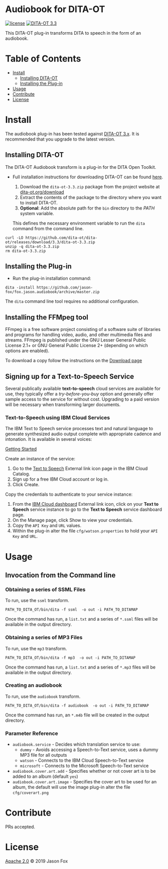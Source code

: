 # Audiobook for DITA-OT

[![license](https://img.shields.io/github/license/jason-fox/fox.jason.audiobook.svg)](http://www.apache.org/licenses/LICENSE-2.0)
[![DITA-OT 3.3](https://img.shields.io/badge/DITA--OT-3.3-blue.svg)](http://www.dita-ot.org/3.3/) <br/>

This DITA-OT plug-in transforms DITA to speech in the form of an audiobook.

# Table of Contents

- [Install](#install)
  - [Installing DITA-OT](#installing-dita-ot)
  - [Installing the Plug-in](#installing-the-plug-in)
- [Usage](#usage)
- [Contribute](#contribute)
- [License](#license)

# Install

The audiobook plug-in has been tested against [DITA-OT 3.x](http://www.dita-ot.org/download). It is recommended that you upgrade to the latest version.

## Installing DITA-OT

The DITA-OT Audiobook transform is a plug-in for the DITA Open Toolkit.

- Full installation instructions for downloading DITA-OT can be found
  [here](https://www.dita-ot.org/3.3/topics/installing-client.html).

    1.  Download the `dita-ot-3.3.zip` package from the project website at [dita-ot.org/download](https://www.dita-ot.org/download)
    2.  Extract the contents of the package to the directory where you want to install DITA-OT.
    3.  **Optional**: Add the absolute path for the `bin` directory to the _PATH_ system variable.

  This defines the necessary environment variable to run the `dita` command from the command line.

```console
curl -LO https://github.com/dita-ot/dita-ot/releases/download/3.3/dita-ot-3.3.zip
unzip -q dita-ot-3.3.zip
rm dita-ot-3.3.zip
```

## Installing the Plug-in

- Run the plug-in installation command:

```console
dita -install https://github.com/jason-fox/fox.jason.audiobook/archive/master.zip
```

The `dita` command line tool requires no additional configuration.

## Installing the FFMpeg tool

FFmpeg is a free software project consisting of a software suite of libraries and programs for handling video,
audio, and other multimedia files and streams. FFmpeg is published under the GNU Lesser General Public License 2.1+
or GNU General Public License 2+ (depending on which options are enabled). 

To download a copy follow the instructions on the [Download page](https://ffmpeg.org/download.html)

## Signing up for a Text-to-Speech Service

Several publically available **text-to-speech** cloud services are available for use, they typically 
offer a _try-before-you-buy_ option and generally offer sample access to the service for without cost. 
Upgrading to a paid version will be necessary when transforming larger documents.

###  Text-to-Speech using IBM Cloud Services

The IBM Text to Speech service processes text and natural language to generate synthesized audio output complete
with appropriate cadence and intonation. It is available in several voices:

[Getting Started](https://cloud.ibm.com/docs/services/text-to-speech?topic=text-to-speech-gettingStarted)

Create an instance of the service:
1.  Go to the [Text to Speech](https://cloud.ibm.com/catalog/services/text-to-speech) External link icon page 
    in the IBM Cloud Catalog.
2.  Sign up for a free IBM Cloud account or log in.
3.  Click Create.

Copy the credentials to authenticate to your service instance:
1.  From the [IBM Cloud dashboard](https://cloud.ibm.com/dashboard/apps) External link icon, click on your
    **Text to Speech** service instance to go to the **Text to Speech** service dashboard page.
2.  On the Manage page, click Show to view your credentials.
3.  Copy the `API Key` and `URL` values.
4. Within the plug-in alter the file `cfg/watson.properties` to hold your `API Key` and `URL`.

# Usage

## Invocation from the Command line


### Obtaining a series of SSML Files

To run, use the `ssml` transform.

```console
PATH_TO_DITA_OT/bin/dita -f ssml  -o out -i PATH_TO_DITAMAP
```

Once the command has run, a `list.txt` and a series of `*.ssml` files will be available in the output directory. 

### Obtaining a series of MP3 Files

To run, use the `mp3` transform.

```console
PATH_TO_DITA_OT/bin/dita -f mp3  -o out -i PATH_TO_DITAMAP
```

Once the command has run, a `list.txt` and a series of `*.mp3` files will be available in the output directory. 

### Creating an audiobook

To run, use the `audiobook` transform.

```console
PATH_TO_DITA_OT/bin/dita -f audiobook  -o out -i PATH_TO_DITAMAP
```

Once the command has run, an `*.m4b` file will be created in the output directory. 

### Parameter Reference

-   `audiobook.service` - Decides which translation service to use:
    -  `dummy` - Avoids accessing a Speech-to-Text service, uses a dummy MP3 file for all outputs
    -  `watson` - Connects to the IBM Cloud Speech-to-Text service
    -  `microsoft` - Connects to the Microsoft Speech-to-Text service
-   `audiobook.cover.art.add` - Specifies whether  or not cover art  is to be added to an album (default `yes`)
-   `audiobook.cover.art.image` - Specifies the cover art to be used for an album, the default will use
    the image plug-in alter the file `cfg/coverart.png` 


# Contribute

PRs accepted.

# License

[Apache 2.0](LICENSE) © 2019 Jason Fox
